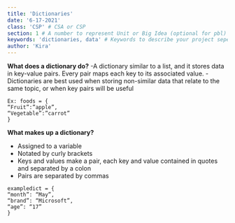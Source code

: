 ```yaml
---
title: 'Dictionaries'
date: '6-17-2021'
class: 'CSP' # CSA or CSP
section: 1 # A number to represent Unit or Big Idea (optional for pbl)
keywords: 'dictionaries, data' # Keywords to describe your project seperated by commas
author: 'Kira' 
---
```


**What does a dictionary do?**
-A dictionary similar to a list, and it stores data in key-value pairs. Every pair maps each key to its associated value.
-Dictionaries are best used when storing non-similar data that relate to the same topic, or when key pairs will be useful
```
Ex: foods = {
“Fruit”:”apple”,
“Vegetable”:”carrot”
}
```
**What makes up a dictionary?**
- Assigned to a variable
- Notated by curly brackets
- Keys and values make a pair, each key and value contained in quotes and separated by a colon
- Pairs are separated by commas
```
exampledict = {
“month”: “May”,
“brand”: “Microsoft”,
“age”: “17”
}
```

